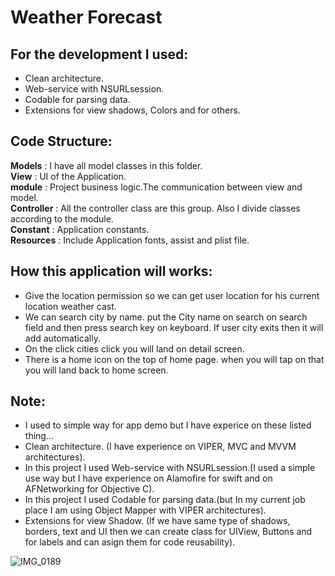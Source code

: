# Weather Forecast

## For the development I used:

- Clean architecture.  
- Web-service with NSURLsession.
- Codable for parsing data.
- Extensions for view shadows, Colors and for others.

## Code Structure:

**Models**            :  I have all model classes in this folder.<br>
**View**              :  UI of the Application.<br>
**module**            :  Project business logic.The communication between view and model.<br>
**Controller**        :  All the controller class are this group. Also I divide classes according to the module.<br>
**Constant**          :  Application constants.<br>
**Resources**         :  Include Application fonts, assist and plist file.<br>


## How this application will works:

- Give the location permission so we can get user location for his current location weather cast.
- We can search city by name. put the City name on search on search field and then press search key on keyboard. If user city exits then it will add automatically. 
- On the click cities click you will land on detail screen. 
- There is a home icon on the top of home page. when you will tap on that you will land back to home screen.


## Note:
- I used to simple way for app demo but I have experice on these listed thing...
- Clean architecture.  (I have experience on VIPER, MVC and MVVM architectures).
- In this project I used Web-service with NSURLsession.(I used a simple use way but I have experience on Alamofire for swift and on AFNetworking for Objective C).
- In this project I used Codable for parsing data.(but In my current job place I am using Object Mapper with VIPER architectures).
- Extensions for view Shadow. (If we have same type of shadows, borders, text and UI then we can create class for UIView, Buttons and for labels and can asign them for code reusability). 

![IMG_0189](https://user-images.githubusercontent.com/44742264/226069193-e368515f-0960-4704-84de-d9b216a48d66.PNG)




